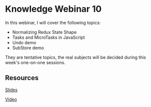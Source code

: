 # Knowledge Webinar 10

In this webinar, I will cover the following topics:

-   Normalizing Redux State Shape
-   Tasks and MicroTasks in JavaScript
-   Undo demo
-   SubStore demo

They are tentative topics, the real subjects will be decided during this week's one-on-one sessions.

## Resources

[Slides]()

[Video]()
